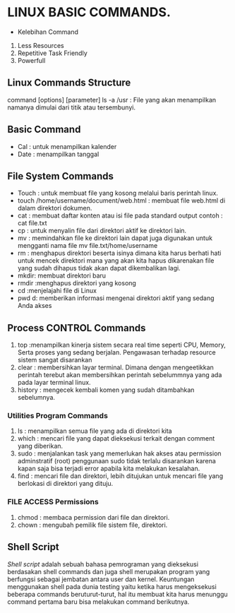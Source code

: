 # LINUX BASIC COMMANDS.

- Kelebihan Command

1. Less Resources
2. Repetitive Task Friendly
3. Powerfull

## Linux Commands Structure

command [options] [parameter]
ls -a /usr : File yang akan menampilkan namanya dimulai dari titik atau tersembunyi.

## Basic Command

- Cal : untuk menampilkan kalender
- Date : menampilkan tanggal

## File System Commands

- Touch : untuk membuat file yang kosong melalui baris perintah linux.
- touch /home/username/document/web.html : membuat file web.html di dalam direktori dokumen.
- cat : membuat daftar konten atau isi file pada standard output contoh : cat file.txt
- cp : untuk menyalin file dari direktori aktif ke direktori lain.
- mv : memindahkan file ke direktori lain dapat juga digunakan untuk mengganti nama file
  mv file.txt/home/username
- rm : menghapus direktori beserta isinya dimana kita harus berhati hati untuk mencek direktori mana yang akan kita hapus dikarenakan file yang sudah dihapus tidak akan dapat dikembalikan lagi.
- mkdir: membuat direktori baru
- rmdir :menghapus direktori yang kosong
- cd :menjelajahi file di Linux
- pwd d: memberikan informasi mengenai direktori aktif yang sedang Anda akses

## Process CONTROL Commands

1. top :menampilkan kinerja sistem secara real time seperti CPU, Memory, Serta proses yang sedang berjalan. Pengawasan terhadap resource sistem sangat disarankan
2. clear : membersihkan layar terminal. Dimana dengan mengeetikkan perintah terebut akan membersihkan perintah sebelummnya yang ada pada layar terminal linux.
3. history : mengecek kembali komen yang sudah ditambahkan sebelumnya.

### Utilities Program Commands

1. ls : menampilkan semua file yang ada di direktori kita
2. which : mencari file yang dapat dieksekusi terkait dengan comment yang diberikan.
3. sudo : menjalankan task yang memerlukan hak akses atau permission adminstratif (root) penggunaan sudo tidak terlalu disarankan karena kapan saja bisa terjadi error apabila kita melakukan kesalahan.
4. find : mencari file dan direktori, lebih ditujukan untuk mencari file yang berlokasi di direktori yang dituju.

### FILE ACCESS Permissions

1. chmod : membaca permission dari file dan direktori.
2. chown : mengubah pemilik file sistem file, direktori.

## Shell Script

_Shell script_ adalah sebuah bahasa pemrograman yang dieksekusi berdasakan shell commands dan juga shell merupakan program yang berfungsi sebagai jembatan antara user dan kernel.
Keuntungan menggunakan shell pada dunia testing yaitu ketika harus mengeksekusi beberapa commands beruturut-turut, hal itu membuat kita harus menunggu command pertama baru bisa melakukan command berikutnya.
